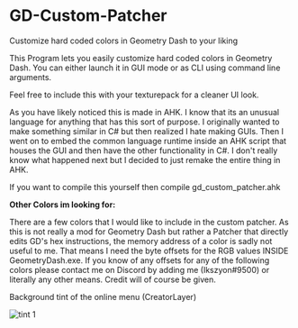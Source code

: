 # GD-Custom-Patcher
Customize hard coded colors in Geometry Dash to your liking

This Program lets you easily customize hard coded colors in Geometry Dash. You can either launch it in GUI mode or as CLI using command line arguments.

Feel free to include this with your texturepack for a cleaner UI look.

As you have likely noticed this is made in AHK.
I know that its an unusual language for anything that has this sort of purpose.
I originally wanted to make something similar in C# but then realized I hate making GUIs.
Then I went on to embed the common language runtime inside an AHK script that houses the GUI and then have the other functionality in C#.
I don't really know what happened next but I decided to just remake the entire thing in AHK.

If you want to compile this yourself then compile gd_custom_patcher.ahk

<b>Other Colors im looking for:</b>

There are a few colors that I would like to include in the custom patcher.
As this is not really a mod for Geometry Dash but rather a Patcher that directly edits GD's hex instructions, the memory address of a color is sadly not useful to me.
That means I need the byte offsets for the RGB values INSIDE GeometryDash.exe.
If you know of any offsets for any of the following colors please contact me on Discord by adding me (Ikszyon#9500) or literally any other means.
Credit will of course be given.

Background tint of the online menu (CreatorLayer)

![tint 1](https://user-images.githubusercontent.com/75569094/170327603-4ec7d05b-fe6f-4c5d-9165-93fa12b0599c.png)


